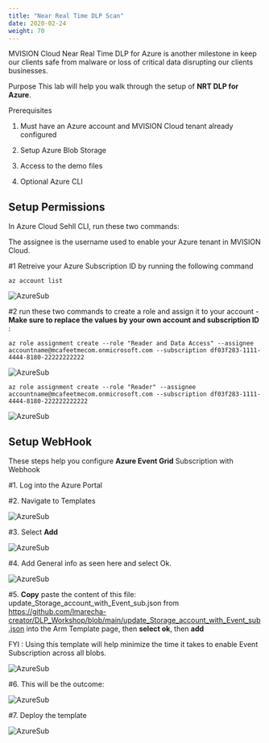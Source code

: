 ```yaml
---
title: "Near Real Time DLP Scan"
date: 2020-02-24
weight: 70
---
```


MVISION Cloud Near Real Time DLP for Azure is another milestone in keep our clients safe from malware or loss of critical data disrupting our clients businesses.

Purpose
This lab will help you walk through the setup of **NRT DLP for Azure**.

Prerequisites
1. Must have an Azure account and MVISION Cloud tenant already configured

2. Setup Azure Blob Storage

3. Access to the demo files

4. Optional Azure CLI

## Setup Permissions

In Azure Cloud Sehll CLI, run these two commands: 

The assignee is the username used to enable your Azure tenant in MVISION Cloud.

#1 Retreive your Azure Subscription ID by running the following command 

```
az account list
```

![AzureSub](/images/mfe/azuresub.png?classes=border,shadow)

#2 run these two commands to create a role and assign it to your account - **Make sure to replace the values by your own account and subscription ID** : 
```
az role assignment create --role "Reader and Data Access" --assignee accountname@mcafeetmecom.onmicrosoft.com --subscription df03f283-1111-4444-8180-22222222222
```

![AzureSub](/images/mfe/azuresub2.png?classes=border,shadow)

```
az role assignment create --role "Reader" --assignee accountname@mcafeetmecom.onmicrosoft.com --subscription df03f283-1111-4444-8180-222222222222
```

![AzureSub](/images/mfe/azuresub3.png?classes=border,shadow)

## Setup WebHook

These steps help you configure **Azure Event Grid** Subscription with Webhook

#1. Log into the Azure Portal

#2. Navigate to Templates

![AzureSub](/images/mfe/hook1.png?classes=border,shadow)

#3. Select **Add**

![AzureSub](/images/mfe/hook2.png?classes=border,shadow)

#4. Add General info as seen here and select Ok.

![AzureSub](/images/mfe/hook3.png?classes=border,shadow)

#5. **Copy** paste the content of this file: update_Storage_account_with_Event_sub.json from https://github.com/lmarecha-creator/DLP_Workshop/blob/main/update_Storage_account_with_Event_sub.json into the Arm Template page, then **select ok**, then **add**

FYI : Using this template will help minimize the time it takes to enable Event Subscription across all blobs.

![AzureSub](/images/mfe/hook4.png?classes=border,shadow)

#6. This will be the outcome:

![AzureSub](/images/mfe/hook5.png?classes=border,shadow)

#7. Deploy the template

![AzureSub](/images/mfe/hook6.png?classes=border,shadow)

